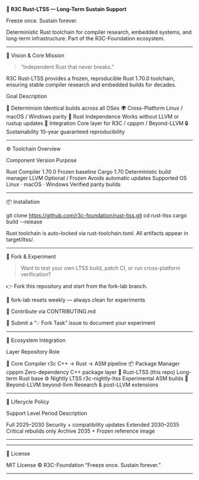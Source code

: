 
**🦀 R3C Rust-LTSS — Long-Term Sustain Support**

Freeze once. Sustain forever.

Deterministic Rust toolchain for compiler research, embedded systems, and long-term infrastructure.
Part of the R3C-Foundation ecosystem.


---

🧭 Vision & Core Mission

> “Independent Rust that never breaks.”



R3C Rust-LTSS provides a frozen, reproducible Rust 1.70.0 toolchain,
ensuring stable compiler research and embedded builds for decades.

Goal	Description

🧱 Determinism	Identical builds across all OSes
🌍 Cross-Platform	Linux / macOS / Windows parity
🦀 Rust Independence	Works without LLVM or rustup updates
🧩 Integration	Core layer for R3C / cpppm / Beyond-LLVM
🔒 Sustainability	10-year guaranteed reproducibility



---

⚙️ Toolchain Overview

Component	Version	Purpose

Rust Compiler	1.70.0	Frozen baseline
Cargo	1.70	Deterministic build manager
LLVM	Optional / Frozen	Avoids automatic updates
Supported OS	Linux · macOS · Windows	Verified parity builds



---

📦 Installation

git clone https://github.com/r3c-foundation/rust-ltss.git
cd rust-ltss
cargo build --release

Rust toolchain is auto-locked via rust-toolchain.toml.
All artifacts appear in target/ltss/.


---

🔧 Fork & Experiment

> Want to test your own LTSS build, patch CI, or run cross-platform verification?



👉 Fork this repository
and start from the fork-lab branch.





🔁 fork-lab resets weekly — always clean for experiments

🧩 Contribute via CONTRIBUTING.md

💬 Submit a “💡 Fork Task” issue to document your experiment



---

🧱 Ecosystem Integration

Layer	Repository	Role

🧠 Core Compiler	r3c	C++ → Rust → ASM pipeline
📦 Package Manager	cpppm	Zero-dependency C++ package layer
🦀 Rust-LTSS	(this repo)	Long-term Rust base
⚙️ Nightly LTSS	r3c-nightly-ltss	Experimental ASM builds
🔬 Beyond-LLVM	beyond-llvm	Research & post-LLVM extensions



---

🧩 Lifecycle Policy

Support Level	Period	Description

Full	2025–2030	Security + compatibility updates
Extended	2030–2035	Critical rebuilds only
Archive	2035 +	Frozen reference image



---





---

📜 License

MIT License © R3C-Foundation
“Freeze once. Sustain forever.”


---
